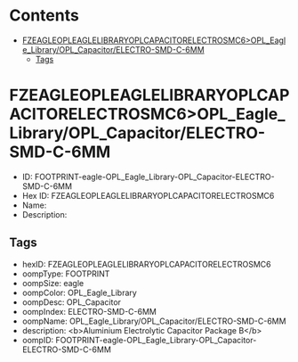 



Contents
========

* [FZEAGLEOPLEAGLELIBRARYOPLCAPACITORELECTROSMC6>OPL_Eagle_Library/OPL_Capacitor/ELECTRO-SMD-C-6MM](#fzeagleopleaglelibraryoplcapacitorelectrosmc6opl_eagle_libraryopl_capacitorelectro-smd-c-6mm)
	* [Tags](#tags)

# FZEAGLEOPLEAGLELIBRARYOPLCAPACITORELECTROSMC6>OPL_Eagle_Library/OPL_Capacitor/ELECTRO-SMD-C-6MM

- ID: FOOTPRINT-eagle-OPL_Eagle_Library-OPL_Capacitor-ELECTRO-SMD-C-6MM
- Hex ID: FZEAGLEOPLEAGLELIBRARYOPLCAPACITORELECTROSMC6
- Name: 
- Description: 

## Tags

- hexID: FZEAGLEOPLEAGLELIBRARYOPLCAPACITORELECTROSMC6
- oompType: FOOTPRINT
- oompSize: eagle
- oompColor: OPL_Eagle_Library
- oompDesc: OPL_Capacitor
- oompIndex: ELECTRO-SMD-C-6MM
- oompName: OPL_Eagle_Library/OPL_Capacitor/ELECTRO-SMD-C-6MM
- description: &lt;b&gt;Aluminium Electrolytic Capacitor Package B&lt;/b&gt;
- oompID: FOOTPRINT-eagle-OPL_Eagle_Library-OPL_Capacitor-ELECTRO-SMD-C-6MM
